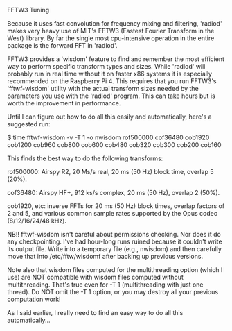 FFTW3 Tuning

Because it uses fast convolution for frequency mixing and filtering,
'radiod' makes very heavy use of MIT's FFTW3 (Fastest Fourier Transform
in the West) library. By far the single most cpu-intensive operation
in the entire package is the forward FFT in 'radiod'.

FFTW3 provides a 'wisdom' feature to find and remember the most
efficient way to perform specific transform types and sizes.  While
'radiod' will probably run in real time without it on faster x86
systems it is especially recommended on the Raspberry Pi 4. This
requires that you run FFTW3's 'fftwf-wisdom' utility with the actual
transform sizes needed by the parameters you use with the 'radiod'
program. This can take hours but is worth the improvement in
performance.

Until I can figure out how to do all this easily and automatically,
here's a suggested run:

$ time fftwf-wisdom -v -T 1 -o nwisdom rof500000 cof36480 cob1920 cob1200 cob960 cob800 cob600 cob480 cob320 cob300 cob200 cob160

This finds the best way to do the following transforms:

rof500000: Airspy R2, 20 Ms/s real, 20 ms (50 Hz) block time, overlap 5 (20%).

cof36480: Airspy HF+, 912 ks/s complex, 20 ms (50 Hz), overlap 2 (50%).

cob1920, etc: inverse FFTs for 20 ms (50 Hz) block times, overlap
factors of 2 and 5, and various common sample rates supported by the
Opus codec (8/12/16/24/48 kHz).

NB!! fftwf-wisdom isn't careful about permissions checking. Nor does it
do any checkpointing. I've had hour-long runs ruined because it
couldn't write its output file. Write into a temporary file (e.g.,
nwisdom) and then carefully move that into /etc/fftw/wisdomf after
backing up previous versions.

Note also that wisdom files computed for the multithreading option
(which I use) are NOT compatible with wisdom files computed without
multithreading. That's true even for -T 1 (multithreading with just
one thread). Do NOT omit the -T 1 option, or you may destroy all your
previous computation work!

As I said earlier, I really need to find an easy way to do all this
automatically...

